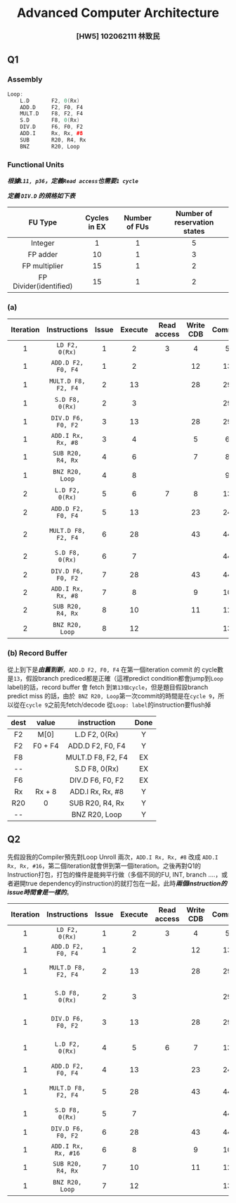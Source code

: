 # <center> Advanced Computer Architecture </center>
### <center> [HW5] 102062111 林致民 </center>

## Q1

### Assembly

```cpp
Loop:    L.D       F2, 0(Rx)    ADD.D     F2, F0, F4    MULT.D    F8, F2, F4    S.D       F8, 0(Rx)    DIV.D     F6, F0, F2        ADD.I     Rx, Rx, #8    SUB       R20, R4, Rx    BNZ       R20, Loop
```

### Functional Units 

***根據`L11, p36`，定義`Read access`也需要`1 cycle`***

***定義 `DIV.D` 的規格如下表***

| FU Type | Cycles in EX |  Number of FUs | Number of reservation states |
|:---:|:---:|:---:|:----:|
| Integer | 1 | 1 | 5|
| FP adder | 10 | 1 | 3 |
| FP multiplier | 15 |1 | 2 |
| FP Divider(identified) | 15 | 1 | 2 |

### (a) 



| Iteration | Instructions | Issue | Execute | Read access | Write CDB | Commits | Comment |
|:---:|:---:|:---:|:---:|:---:|:---:|:---:|:---:| 
| 1 | `LD F2, 0(Rx)` | 1 | 2 | 3 | 4 | 5 | First Issue |
| 1 | `ADD.D F2, F0, F4` | 1 | 2 | | 12 | 13| Wait for `L.D`|
| 1 | `MULT.D F8, F2, F4` | 2 | 13 |  | 28 | 29 |  Wait for `ADD.D`|
| 1 | `S.D F8, 0(Rx)` | 2 | 3 |      |    | 29 |  Wait for `MULT.D`|
| 1 | `DIV.D F6, F0, F2`| 3 | 13 |     | 28 | 29 | Wait for `ADD.D` |
| 1 | `ADD.I Rx, Rx, #8` | 3 | 4 |  |  5 | 6 |  |
| 1 | `SUB R20, R4, Rx` | 4 | 6 |  | 7 | 8 | Wait for `ADD.I`|
| 1 | `BNZ R20, Loop` | 4 | 8 |   |   | 9 | Wait for `SUB` |
| 2 | `L.D F2, 0(Rx)` | 5 | 6 | 7 | 8 | 13 | Wait for `ADD.D` |
| 2 | `ADD.D F2, F0, F4` | 5 | 13 | | 23 | 24| Wait for `L.D`|
| 2 | `MULT.D F8, F2, F4` | 6 | 28 |  | 43 | 44 | `FP multiplier` is busy |
| 2 | `S.D F8, 0(Rx)` | 6 | 7 |      |    | 44 |  Wait for `MULT.D`|
| 2 | `DIV.D F6, F0, F2`| 7 | 28 |     |  43   | 44 | `FP divider` is busy |
| 2 | `ADD.I Rx, Rx, #8` | 7 | 8 |  |  9 | 10 |  |
| 2 | `SUB R20, R4, Rx` | 8 | 10 |  | 11 | 12 | Wait for `ADD.I`|
| 2 | `BNZ R20, Loop` | 8 | 12 |   |   | 13 | Wait for `SUB` |


### (b) Record Buffer 

從上到下是***由舊到新***，`ADD.D F2, F0, F4` 在第一個iteration commit 的 cycle數是`13`，假設branch prediced都是正確（這裡predict condition都會jump到`Loop` label)的話，record buffer 會 fetch 到`第13個cycle`，但是題目假設branch predict miss 的話，由於` BNZ R20, Loop`第一次commit的時間是在`cycle 9`，所以從在`cycle 9`之前先fetch/decode 從`Loop: label`的instruction要flush掉
<center>

| dest | value | instruction | Done |
|:---:|:---:|:---:|:---:|
| F2 | M[0] |   L.D F2, 0(Rx) | Y || F2 | F0 + F4 |     ADD.D F2, F0, F4 | Y || F8 | |    MULT.D F8, F2, F4 | EX || -- | |    S.D F8, 0(Rx) | EX | | F6 | |    DIV.D  F6, F0, F2 | EX |   | Rx | Rx + 8 |    ADD.I  Rx, Rx, #8 | Y || R20 | 0 |    SUB R20, R4, Rx | Y || -- | |    BNZ R20, Loop | Y |
</center>

## Q2

先假設我的Compiler預先對Loop Unroll 兩次，`ADD.I Rx, Rx, #8` 改成 `ADD.I Rx, Rx, #16`，第二個iteration就會併到第一個iteration。之後再對Q1的Instruction打包，打包的條件是能夠平行做（多個不同的FU, INT, branch ....，或者避開true dependency的instruction)的就打包在一起，此時***兩個instruction的issue時間會是一樣的***。

| Iteration | Instructions | Issue | Execute | Read access | Write CDB | Commits | Comment |
|:---:|:---:|:---:|:---:|:---:|:---:|:---:|:---:| 
| 1 | `LD F2, 0(Rx)` | 1 | 2 | 3 | 4 | 5 | First Issue |
| 1 | `ADD.D F2, F0, F4` | 1 | 2 | | 12 | 13| First Issue |
| 1 | `MULT.D F8, F2, F4` | 2 | 13 |  | 28 | 29 |  Wait for `ADD.D & L.D`|
| 1 | `S.D F8, 0(Rx)` | 2 | 3 |      |    | 29 |  Wait for `ADD.D & L.D`|
| 1 | `DIV.D F6, F0, F2`| 3 | 13 |     | 28 | 29 | Wait for `ADD.D & L.D` |
| 1 | `L.D F2, 0(Rx)` | 4 | 5 | 6 | 7 | 13 | Wait for `ADD.D & L.D` |
| 1 | `ADD.D F2, F0, F4` | 4 | 13 | | 23 | 24| Wait for `L.D`|
| 1 | `MULT.D F8, F2, F4` | 5 | 28 |  | 43 | 44 | `FP multiplier` is busy |
| 1 | `S.D F8, 0(Rx)` | 5 | 7 |      |    | 44 |  Wait for `MULT.D`|
| 1 | `DIV.D F6, F0, F2`| 6 | 28 |     |  43   | 44 | `FP divider` is busy |
| 1 | `ADD.I Rx, Rx, #16` | 6 | 8 |  |  9 | 10 |  |
| 1 | `SUB R20, R4, Rx` | 7 | 10 |  | 11 | 12 | Wait for `ADD.I`|
| 1 | `BNZ R20, Loop` | 7 | 12 |   |   | 13 | Wait for `SUB` |